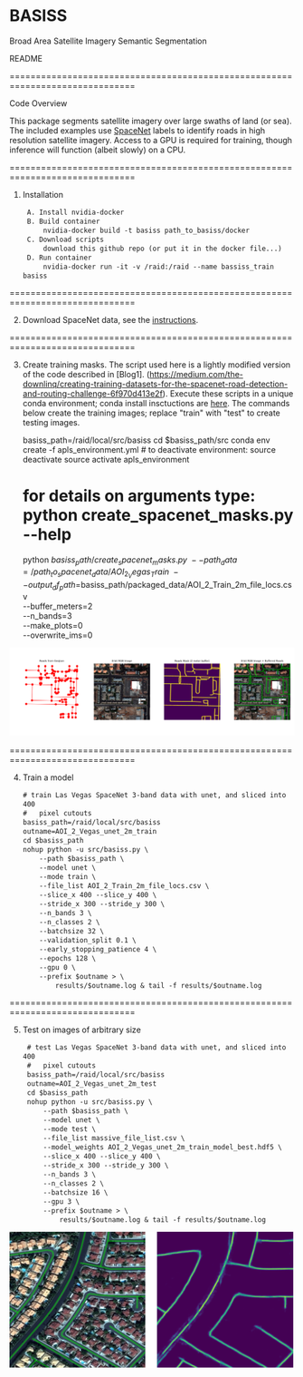 # BASISS
Broad Area Satellite Imagery Semantic Segmentation

README

==============================================================================

Code Overview

This package segments satellite imagery over large swaths of land (or sea).  The included examples use [SpaceNet](https://spacenetchallenge.github.io/) labels to identify roads in high resolution satellite imagery.  Access to a GPU is required for training, though inference will function (albeit slowly) on a CPU.


==============================================================================

1. Installation

		A. Install nvidia-docker
		B. Build container
			nvidia-docker build -t basiss path_to_basiss/docker
		C. Download scripts
			download this github repo (or put it in the docker file...)
		D. Run container
			nvidia-docker run -it -v /raid:/raid --name bassiss_train basiss		


==============================================================================

2.	Download SpaceNet data, see the [instructions](https://github.com/SpaceNetChallenge/utilities/tree/master/content/download_instructions).


==============================================================================

3.	Create training masks.  The script used here is a lightly modified version of the code described in [Blog1].
(https://medium.com/the-downlinq/creating-training-datasets-for-the-spacenet-road-detection-and-routing-challenge-6f970d413e2f).  Execute these scripts in a unique conda environment; conda install insctuctions are [here](https://conda.io/miniconda.html). The commands below create the training images; replace "train" with "test" to create testing images.

	basiss_path=/raid/local/src/basiss
	cd $basiss_path/src
	conda env create -f apls_environment.yml   # to deactivate environment: source deactivate
	source activate apls_environment

	# for details on arguments type: python create_spacenet_masks.py --help
	python $basiss_path/create_spacenet_masks.py \
	    --path_data=/path_to_spacenet_data/AOI_2_Vegas_Train \
	    --output_df_path=$basiss_path/packaged_data/AOI_2_Train_2m_file_locs.csv \
	    --buffer_meters=2 \
	    --n_bands=3 \
	    --make_plots=0 \
	    --overwrite_ims=0

![Alt text](/example_ims/mask_img998.png?raw=true "Figure 1")


==============================================================================

4.	Train a model

		# train Las Vegas SpaceNet 3-band data with unet, and sliced into 400 
		#  	pixel cutouts
		basiss_path=/raid/local/src/basiss
		outname=AOI_2_Vegas_unet_2m_train
		cd $basiss_path
		nohup python -u src/basiss.py \
			--path $basiss_path \
			--model unet \
			--mode train \
			--file_list AOI_2_Train_2m_file_locs.csv \
			--slice_x 400 --slice_y 400 \
			--stride_x 300 --stride_y 300 \
			--n_bands 3 \
			--n_classes 2 \
			--batchsize 32 \
			--validation_split 0.1 \
			--early_stopping_patience 4 \
			--epochs 128 \
			--gpu 0 \
			--prefix $outname > \
				results/$outname.log & tail -f results/$outname.log


==============================================================================

5. Test on images of arbitrary size

		# test Las Vegas SpaceNet 3-band data with unet, and sliced into 400 
		#  	pixel cutouts
		basiss_path=/raid/local/src/basiss
		outname=AOI_2_Vegas_unet_2m_test
		cd $basiss_path
		nohup python -u src/basiss.py \
			--path $basiss_path \
			--model unet \
			--mode test \
			--file_list massive_file_list.csv \
			--model_weights AOI_2_Vegas_unet_2m_train_model_best.hdf5 \
			--slice_x 400 --slice_y 400 \
			--stride_x 300 --stride_y 300 \
			--n_bands 3 \
			--n_classes 2 \
			--batchsize 16 \
			--gpu 3 \
			--prefix $outname > \
				results/$outname.log & tail -f results/$outname.log

![Alt text](/example_ims/unet0.png?raw=true "Figure 2")


